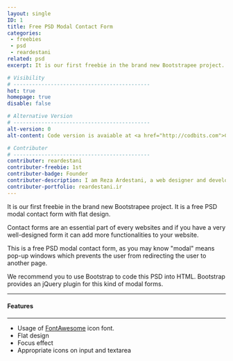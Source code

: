 ```yaml
---
layout: single
ID: 1
title: Free PSD Modal Contact Form
categories: 
 - freebies 
 - psd
 - reardestani
related: psd
excerpt: It is our first freebie in the brand new Bootstrapee project. It is a free PSD modal contact form with flat design.

# Visibility
# --------------------------------------------
hot: true
homepage: true
disable: false

# Alternative Version
# --------------------------------------------
alt-version: 0
alt-content: Code version is avaiable at <a href="http://codbits.com">CodeBits</a>

# Contributer
# --------------------------------------------
contributer: reardestani
contributer-freebie: 1st
contributer-badge: Founder
contributer-description: I am Reza Ardestani, a web designer and developer
contributer-portfolio: reardestani.ir
---
```

It is our first freebie in the brand new Bootstrapee project. It is a free PSD modal contact form with flat design.

Contact forms are an essential part of every websites and if you have a very well-designed form it can add more functionalities to your website.

This is a free PSD modal contact form, as you may know "modal" means pop-up windows which prevents the user from redirecting the user to another page.

We recommend you to use Bootstrap to code this PSD into HTML. Bootstrap provides an jQuery plugin for this kind of modal forms. 

---
#### Features
---
+ Usage of [FontAwesome](http://fontawesome.io) icon font.
+ Flat design
+ Focus effect
+ Appropriate icons on input and textarea
<br><br>
